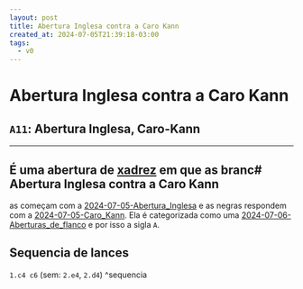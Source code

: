```yaml
---
layout: post
title: Abertura Inglesa contra a Caro Kann
created_at: 2024-07-05T21:39:18-03:00
tags:
  - v0
---
```

# Abertura Inglesa contra a Caro Kann
## `A11`: Abertura Inglesa, Caro-Kann
---
É uma abertura de [xadrez](api/2024/07/2024-07-06-Xadrez.md) em que as branc# Abertura Inglesa contra a Caro Kann
----

as começam com a [2024-07-05-Abertura_Inglesa](_draft/2024-07-05-Abertura_Inglesa.md) e as negras respondem com a [2024-07-05-Caro_Kann](_insight/2024-07-05-Caro_Kann.md). Ela é categorizada como uma [2024-07-06-Aberturas_de_flanco](api/2024/07/2024-07-06-Aberturas_de_flanco.md) e por isso a sigla `A`.
## Sequencia de lances
`1.c4 c6` (sem: `2.e4`, `2.d4`) ^sequencia